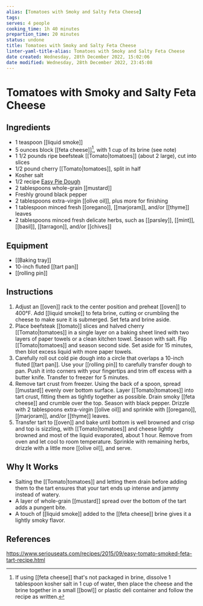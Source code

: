 ```yaml
---
alias: [Tomatoes with Smoky and Salty Feta Cheese]
tags:
serves: 4 people
cooking_time: 1h 40 minutes
prepartion_time: 20 minutes
status: undone
title: Tomatoes with Smoky and Salty Feta Cheese
linter-yaml-title-alias: Tomatoes with Smoky and Salty Feta Cheese
date created: Wednesday, 28th December 2022, 15:02:06
date modified: Wednesday, 28th December 2022, 23:45:08
---
```


# Tomatoes with Smoky and Salty Feta Cheese

## Ingredients

* 1 teaspoon [[liquid smoke]]
* 5 ounces block [[feta cheese]][^1], with 1 cup of its brine (see note)
* 1 1/2 pounds ripe beefsteak [[Tomato|tomatoes]] (about 2 large), cut into slices
* 1/2 pound cherry [[Tomato|tomatoes]], split in half
* Kosher salt
* 1/2 recipe [Easy Pie Dough](https://www.seriouseats.com/recipes/2011/07/easy-pie-dough-recipe.html)
* 2 tablespoons whole-grain [[mustard]]
* Freshly ground black pepper
* 2 tablespoons extra-virgin [[olive oil]], plus more for finishing
* 1 tablespoon minced fresh [[oregano]], [[marjoram]], and/or [[thyme]] leaves
* 2 tablespoons minced fresh delicate herbs, such as [[parsley]], [[mint]], [[basil]], [[tarragon]], and/or [[chives]]

## Equipment

* [[Baking tray]]
* 10-inch fluted [[tart pan]]
* [[rolling pin]]

## Instructions

1. Adjust an [[oven]] rack to the center position and preheat [[oven]] to 400°F. Add [[liquid smoke]] to feta brine, cutting or crumbling the cheese to make sure it is submerged. Set feta and brine aside.
2. Place beefsteak [[tomato]] slices and halved cherry [[Tomato|tomatoes]] in a single layer on a baking sheet lined with two layers of paper towels or a clean kitchen towel. Season with salt. Flip [[Tomato|tomatoes]] and season second side. Set aside for 15 minutes, then blot excess liquid with more paper towels.
3. Carefully roll out cold pie dough into a circle that overlaps a 10-inch fluted [[tart pan]]. Use your [[rolling pin]] to carefully transfer dough to pan. Push it into corners with your fingertips and trim off excess with a butter knife. Transfer to freezer for 5 minutes.
4. Remove tart crust from freezer. Using the back of a spoon, spread [[mustard]] evenly over bottom surface. Layer [[Tomato|tomatoes]] into tart crust, fitting them as tightly together as possible. Drain smoky [[feta cheese]] and crumble over the top. Season with black pepper. Drizzle with 2 tablespoons extra-virgin [[olive oil]] and sprinkle with [[oregano]], [[marjoram]], and/or [[thyme]] leaves.
1. Transfer tart to [[oven]] and bake until bottom is well browned and crisp and top is sizzling, with [[Tomato|tomatoes]] and cheese lightly browned and most of the liquid evaporated, about 1 hour. Remove from oven and let cool to room temperature. Sprinkle with remaining herbs, drizzle with a little more [[olive oil]], and serve.

[^1]: If using [[feta cheese]] that's not packaged in brine, dissolve 1 tablespoon kosher salt in 1 cup of water, then place the cheese and the brine together in a small [[bowl]] or plastic deli container and follow the recipe as written.

## Why It Works

* Salting the [[Tomato|tomatoes]] and letting them drain before adding them to the tart ensures that your tart ends up intense and jammy instead of watery.
* A layer of whole-grain [[mustard]] spread over the bottom of the tart adds a pungent bite.
* A touch of [[liquid smoke]] added to the [[feta cheese]] brine gives it a lightly smoky flavor.

## References

https://www.seriouseats.com/recipes/2015/09/easy-tomato-smoked-feta-tart-recipe.html